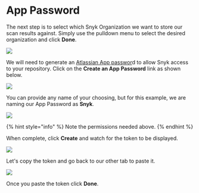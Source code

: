 # App Password

The next step is to select which Snyk Organization we want to store our scan results against. Simply use the pulldown menu to select the desired organization and click **Done**.

![](https://github.com/snyk/user-docs/tree/695c746d1b207ffdf923b84e4590d31b29e2cc73/docs/.gitbook/assets/snyk-sec-09.png)

We will need to generate an [Atlassian App passwor](https://support.atlassian.com/bitbucket-cloud/docs/app-passwords/)d to allow Snyk access to your repository. Click on the **Create an App Password** link as shown below.

![](https://github.com/snyk/user-docs/tree/695c746d1b207ffdf923b84e4590d31b29e2cc73/docs/.gitbook/assets/snyk-sec-10.png)

You can provide any name of your choosing, but for this example, we are naming our App Password as **Snyk**.

![](https://github.com/snyk/user-docs/tree/695c746d1b207ffdf923b84e4590d31b29e2cc73/docs/.gitbook/assets/snyk-sec-11.png)

{% hint style="info" %}
Note the permissions needed above.
{% endhint %}

When complete, click **Create** and watch for the token to be displayed.

![](https://github.com/snyk/user-docs/tree/695c746d1b207ffdf923b84e4590d31b29e2cc73/docs/.gitbook/assets/snyk-sec-12.png)

Let's copy the token and go back to our other tab to paste it.

![](https://github.com/snyk/user-docs/tree/695c746d1b207ffdf923b84e4590d31b29e2cc73/docs/.gitbook/assets/snyk-sec-13.png)

Once you paste the token click **Done**.

